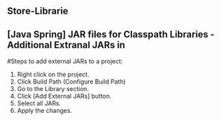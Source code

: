 ## Store-Librarie

## [Java Spring] JAR files for Classpath Libraries - Additional Extranal JARs in 
#Steps to add external JARs to a project:
1. Right click on the project.
2. Click Build Path (Configure Build Path)
3. Go to the Library section.
4. Click [Add External JARs] button.
5. Select all JARs.
6. Apply the changes.

